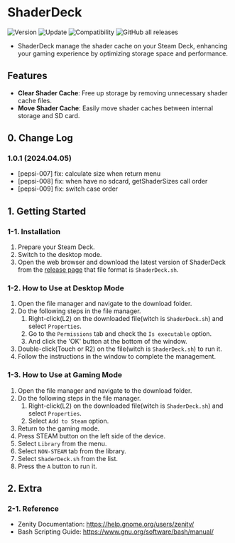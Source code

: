 # ShaderDeck

![Version](https://img.shields.io/badge/Version-1.0.1-green) ![Update](https://img.shields.io/badge/Update-2024.04.05-blue) ![Compatibility](https://img.shields.io/badge/Compatible-Steam_Deck-orange) ![GitHub all releases](https://img.shields.io/github/downloads/pepsizerosugar/ShaderDeck/total?color=purple)

* ShaderDeck manage the shader cache on your Steam Deck, enhancing your gaming experience by optimizing storage space and performance.

## Features

- **Clear Shader Cache**: Free up storage by removing unnecessary shader cache files.
- **Move Shader Cache**: Easily move shader caches between internal storage and SD card.

## 0. Change Log

### 1.0.1 (2024.04.05)

- [pepsi-007] fix: calculate size when return menu
- [pepsi-008] fix: when have no sdcard, getShaderSizes call order
- [pepsi-009] fix: switch case order

## 1. Getting Started

### 1-1. Installation

1. Prepare your Steam Deck.
2. Switch to the desktop mode.
3. Open the web browser and download the latest version of ShaderDeck from
   the [release page](https://github.com/pepsizerosugar/ShaderDeck/releases) that file format is `ShaderDeck.sh`.

### 1-2. How to Use at Desktop Mode

1. Open the file manager and navigate to the download folder.
2. Do the following steps in the file manager.
    1. Right-click(L2) on the downloaded file(witch is `ShaderDeck.sh`) and select `Properties`.
    2. Go to the `Permissions` tab and check the `Is executable` option.
    3. And click the 'OK' button at the bottom of the window.
3. Double-click(Touch or R2) on the file(witch is `ShaderDeck.sh`) to run it.
4. Follow the instructions in the window to complete the management.

### 1-3. How to Use at Gaming Mode

1. Open the file manager and navigate to the download folder.
2. Do the following steps in the file manager.
    1. Right-click(L2) on the downloaded file(witch is `ShaderDeck.sh`) and select `Properties`.
    2. Select `Add to Steam` option.
3. Return to the gaming mode.
4. Press STEAM button on the left side of the device.
5. Select `Library` from the menu.
6. Select `NON-STEAM` tab from the library.
7. Select `ShaderDeck.sh` from the list.
8. Press the `A` button to run it.

## 2. Extra

### 2-1. Reference

* Zenity Documentation: https://help.gnome.org/users/zenity/
* Bash Scripting Guide: https://www.gnu.org/software/bash/manual/
